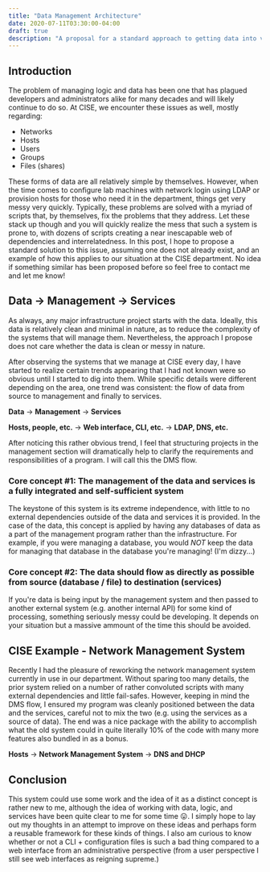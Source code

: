```yaml
---
title: "Data Management Architecture"
date: 2020-07-11T03:30:00-04:00
draft: true
description: "A proposal for a standard approach to getting data into various services..."
---
```


## Introduction

The problem of managing logic and data has been one that has plagued developers and administrators alike
for many decades and will likely continue to do so. At CISE, we encounter these issues as well, mostly regarding:

- Networks
- Hosts
- Users
- Groups
- Files (shares)

These forms of data are all relatively simple by themselves. However, when the time comes to configure lab machines with
network login using LDAP or provision hosts for those who need it in the department, things get very messy very quickly.
Typically, these problems are solved with a myriad of scripts that, by themselves, fix the problems that they address. Let these
stack up though and you will quickly realize the mess that such a system is prone to, with dozens of scripts creating a near
inescapable web of dependencies and interrelatedness. In this post, I hope to propose a standard solution to this issue, assuming one
does not already exist, and an example of how this applies to our situation at the CISE department. No idea if something similar has been proposed before so feel free to contact me and let me know!

## Data -> Management -> Services

As always, any major infrastructure project starts with the data. Ideally, this data is relatively clean and minimal in nature, as to
reduce the complexity of the systems that will manage them. Nevertheless, the approach I propose does not care whether the data is clean
or messy in nature.

After observing the systems that we manage at CISE every day, I have started to realize certain trends appearing that I had not known
were so obvious until I started to dig into them. While specific details were different depending on the area, one trend was consistent:
the flow of data from source to management and finally to services.

**Data** -> **Management** -> **Services**

**Hosts, people, etc.** -> **Web interface, CLI, etc.** -> **LDAP, DNS, etc.**

After noticing this rather obvious trend, I feel that structuring projects in the management section will dramatically help
to clarify the requirements and responsibilities of a program. I will call this the DMS flow.

### Core concept #1: The management of the data and services is a fully integrated and self-sufficient system

The keystone of this system is its extreme independence, with little to no external dependencies outside of the data and services it is
provided. In the case of the data, this concept is applied by having any databases of data as a part of the management program rather than the infrastructure. For example, if you were managing a database, you would _NOT_ keep the data for managing that database in the
database you're managing! (I'm dizzy...)

### Core concept #2: The data should flow as directly as possible from source (database / file) to destination (services)

If you're data is being input by the management system and then passed to another external system (e.g. another internal API) for
some kind of processing, something seriously messy could be developing. It depends on your situation but a massive ammount of the time
this should be avoided.

## CISE Example - Network Management System

Recently I had the pleasure of reworking the network management system currently in use in our department. Without sparing too
many details, the prior system relied on a number of rather convoluted scripts with many external dependencies and little fail-safes.
However, keeping in mind the DMS flow, I ensured my program was cleanly positioned between the data and the services, careful not to
mix the two (e.g. using the services as a source of data). The end was a nice package with the ability to accomplish what the old
system could in quite literally 10% of the code with many more features also bundled in as a bonus.

**Hosts** -> **Network Management System** -> **DNS and DHCP**

## Conclusion

This system could use some work and the idea of it as a distinct concept is rather new to me, although the idea of working with data,
logic, and services have been quite clear to me for some time 😛. I simply hope to lay out my thoughts in an attempt to improve on
these ideas and perhaps form a reusable framework for these kinds of things. I also am curious to know whether or not a CLI +
configuration files is such a bad thing compared to a web interface from an administrative perspective (from a user perspective I still
see web interfaces as reigning supreme.)
